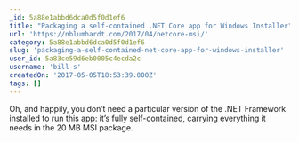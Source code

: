 ```yaml
---
_id: 5a88e1abbd6dca0d5f0d1ef6
title: "Packaging a self-contained .NET Core app for Windows Installer"
url: 'https://nblumhardt.com/2017/04/netcore-msi/'
category: 5a88e1abbd6dca0d5f0d1ef6
slug: 'packaging-a-self-contained-net-core-app-for-windows-installer'
user_id: 5a83ce59d6eb0005c4ecda2c
username: 'bill-s'
createdOn: '2017-05-05T18:53:39.000Z'
tags: []
---
```


Oh, and happily, you don’t need a particular version of the .NET Framework installed to run this app: it’s fully self-contained, carrying everything it needs in the 20 MB MSI package.
